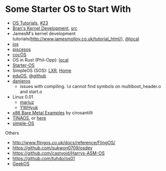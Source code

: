 # Some Starter OS to Start With

- [OS Tutorials](https://github.com/cfenollosa/os-tutorial), [#23](https://github.com/cfenollosa/os-tutorial/tree/master/23-fixes)
- [Bran's Kernel Development](brian-kernel/README.md), [src](brian-kernel/src/)
- JamesM's kernel development tutorials(http://www.jamesmolloy.co.uk/tutorial_html/), [@local](doc/jamesmolloy)
- [jos](https://github.com/pisceseyes/jos)
- [piscesos](https://github.com/pisceseyes/piscesos)
- [cocOS](https://github.com/perlun/cocos)
- OS in Rust (Phil-Opp): [local](phil-opp/)
- [Starter-OS](https://github.com/xlar54/Starter-OS)
- SimpleOS (SOS): [LXR](http://sos.enix.org/lxr/source/),  [Home](http://sos.enix.org/en/MainPage)
- [eduOS](https://rwth-os.github.io/eduOS/), [@github](https://github.com/RWTH-OS/eduOS)
- [danjeros](https://github.com/rikusalminen/danjeros)
  - issues with compiling. `ld` cannot find symbols on multiboot_header.o and start.o
- Linux 0.01
  - [mariuz](https://github.com/mariuz/linux-0.01)
  - [YWHyuk](https://github.com/YWHyuk/linux-kernel-0.01)
- [x86 Bare Metal Examples](https://github.com/cirosantilli/x86-bare-metal-examples) by cirosantilli
- [TINAOS](https://github.com/1dime/TINAOS), or [here](https://github.com/TINA-OS/tinaos)
- [simple-OS](https://github.com/povilasb/simple-os)

Others
- http://www.flingos.co.uk/docs/reference/FlingOS/
- https://github.com/sukwon0709/osdev
- https://github.com/castvoid/Harrys-ASM-OS
- https://github.com/tuhdo/os01
- [GeekOS](https://www.cs.umd.edu/~hollings/cs412/s03/prog1/)
